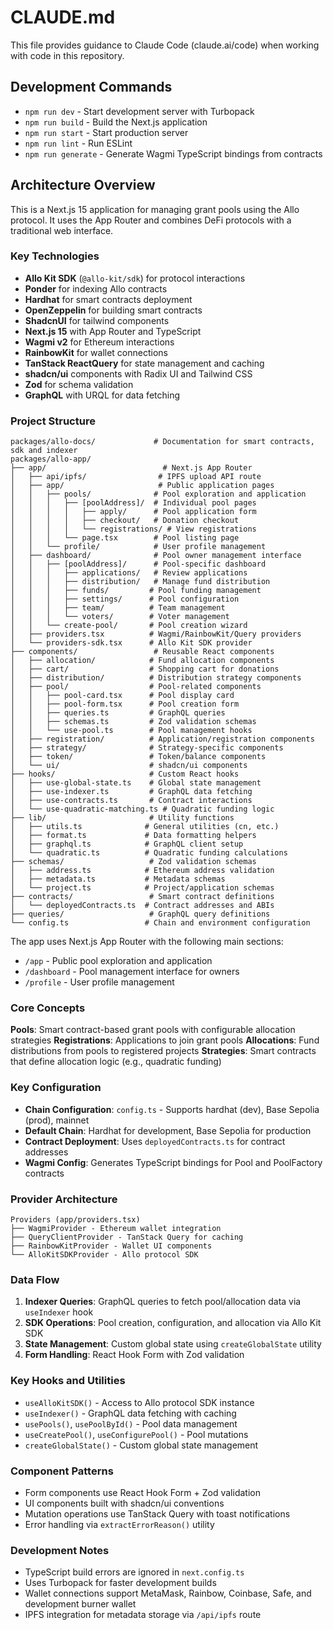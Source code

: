 # CLAUDE.md

This file provides guidance to Claude Code (claude.ai/code) when working with code in this repository.

## Development Commands

- `npm run dev` - Start development server with Turbopack
- `npm run build` - Build the Next.js application
- `npm run start` - Start production server
- `npm run lint` - Run ESLint
- `npm run generate` - Generate Wagmi TypeScript bindings from contracts

## Architecture Overview

This is a Next.js 15 application for managing grant pools using the Allo protocol. It uses the App Router and combines DeFi protocols with a traditional web interface.

### Key Technologies

- **Allo Kit SDK** (`@allo-kit/sdk`) for protocol interactions
- **Ponder** for indexing Allo contracts
- **Hardhat** for smart contracts deployment
- **OpenZeppelin** for building smart contracts
- **ShadcnUI** for tailwind components
- **Next.js 15** with App Router and TypeScript
- **Wagmi v2** for Ethereum interactions
- **RainbowKit** for wallet connections
- **TanStack ReactQuery** for state management and caching
- **shadcn/ui** components with Radix UI and Tailwind CSS
- **Zod** for schema validation
- **GraphQL** with URQL for data fetching

### Project Structure

```
packages/allo-docs/             # Documentation for smart contracts, sdk and indexer
packages/allo-app/
├── app/                          # Next.js App Router
│   ├── api/ipfs/                # IPFS upload API route
│   ├── app/                     # Public application pages
│   │   ├── pools/              # Pool exploration and application
│   │   │   ├── [poolAddress]/  # Individual pool pages
│   │   │   │   ├── apply/      # Pool application form
│   │   │   │   ├── checkout/   # Donation checkout
│   │   │   │   └── registrations/ # View registrations
│   │   │   └── page.tsx        # Pool listing page
│   │   └── profile/            # User profile management
│   ├── dashboard/              # Pool owner management interface
│   │   ├── [poolAddress]/      # Pool-specific dashboard
│   │   │   ├── applications/   # Review applications
│   │   │   ├── distribution/   # Manage fund distribution
│   │   │   ├── funds/         # Pool funding management
│   │   │   ├── settings/      # Pool configuration
│   │   │   ├── team/          # Team management
│   │   │   └── voters/        # Voter management
│   │   └── create-pool/       # Pool creation wizard
│   ├── providers.tsx          # Wagmi/RainbowKit/Query providers
│   └── providers-sdk.tsx      # Allo Kit SDK provider
├── components/                 # Reusable React components
│   ├── allocation/            # Fund allocation components
│   ├── cart/                  # Shopping cart for donations
│   ├── distribution/          # Distribution strategy components
│   ├── pool/                  # Pool-related components
│   │   ├── pool-card.tsx      # Pool display card
│   │   ├── pool-form.tsx      # Pool creation form
│   │   ├── queries.ts         # GraphQL queries
│   │   ├── schemas.ts         # Zod validation schemas
│   │   └── use-pool.ts        # Pool management hooks
│   ├── registration/          # Application/registration components
│   ├── strategy/              # Strategy-specific components
│   ├── token/                 # Token/balance components
│   └── ui/                    # shadcn/ui components
├── hooks/                     # Custom React hooks
│   ├── use-global-state.ts    # Global state management
│   ├── use-indexer.ts         # GraphQL data fetching
│   ├── use-contracts.ts       # Contract interactions
│   └── use-quadratic-matching.ts # Quadratic funding logic
├── lib/                       # Utility functions
│   ├── utils.ts              # General utilities (cn, etc.)
│   ├── format.ts             # Data formatting helpers
│   ├── graphql.ts            # GraphQL client setup
│   └── quadratic.ts          # Quadratic funding calculations
├── schemas/                   # Zod validation schemas
│   ├── address.ts            # Ethereum address validation
│   ├── metadata.ts           # Metadata schemas
│   └── project.ts            # Project/application schemas
├── contracts/                 # Smart contract definitions
│   └── deployedContracts.ts  # Contract addresses and ABIs
├── queries/                   # GraphQL query definitions
└── config.ts                 # Chain and environment configuration
```

The app uses Next.js App Router with the following main sections:

- `/app` - Public pool exploration and application
- `/dashboard` - Pool management interface for owners
- `/profile` - User profile management

### Core Concepts

**Pools**: Smart contract-based grant pools with configurable allocation strategies
**Registrations**: Applications to join grant pools
**Allocations**: Fund distributions from pools to registered projects
**Strategies**: Smart contracts that define allocation logic (e.g., quadratic funding)

### Key Configuration

- **Chain Configuration**: `config.ts` - Supports hardhat (dev), Base Sepolia (prod), mainnet
- **Default Chain**: Hardhat for development, Base Sepolia for production
- **Contract Deployment**: Uses `deployedContracts.ts` for contract addresses
- **Wagmi Config**: Generates TypeScript bindings for Pool and PoolFactory contracts

### Provider Architecture

```
Providers (app/providers.tsx)
├── WagmiProvider - Ethereum wallet integration
├── QueryClientProvider - TanStack Query for caching
├── RainbowKitProvider - Wallet UI components
└── AlloKitSDKProvider - Allo protocol SDK
```

### Data Flow

1. **Indexer Queries**: GraphQL queries to fetch pool/allocation data via `useIndexer` hook
2. **SDK Operations**: Pool creation, configuration, and allocation via Allo Kit SDK
3. **State Management**: Custom global state using `createGlobalState` utility
4. **Form Handling**: React Hook Form with Zod validation

### Key Hooks and Utilities

- `useAlloKitSDK()` - Access to Allo protocol SDK instance
- `useIndexer()` - GraphQL data fetching with caching
- `usePools()`, `usePoolById()` - Pool data management
- `useCreatePool()`, `useConfigurePool()` - Pool mutations
- `createGlobalState()` - Custom global state management

### Component Patterns

- Form components use React Hook Form + Zod validation
- UI components built with shadcn/ui conventions
- Mutation operations use TanStack Query with toast notifications
- Error handling via `extractErrorReason()` utility

### Development Notes

- TypeScript build errors are ignored in `next.config.ts`
- Uses Turbopack for faster development builds
- Wallet connections support MetaMask, Rainbow, Coinbase, Safe, and development burner wallet
- IPFS integration for metadata storage via `/api/ipfs` route
